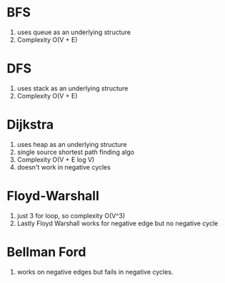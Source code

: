 # BFS 

1. uses queue as an underlying structure
2. Complexity O(V + E)


# DFS 

1. uses stack as an underlying structure
2. Complexity O(V + E)


# Dijkstra
 
1. uses heap as an underlying structure
2. single source shortest path finding algo
3. Complexity O(V + E log V)
4. doesn't work in negative cycles

# Floyd-Warshall 

1. just 3 for loop, so complexity O(V^3)
2. Lastly Floyd Warshall works for negative edge but no negative cycle
  

# Bellman Ford

1. works on negative edges but fails in negative cycles.
